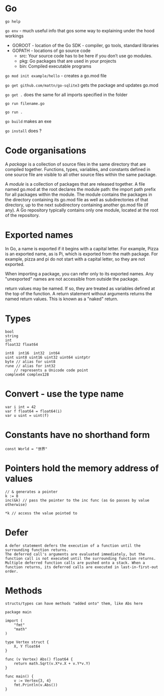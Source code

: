 # Go

`go help`

`go env` - much useful info that gos some way to explaining under the hood workings

* GOROOT - location of the Go SDK - compiler, go tools, standard libraries
* GOPATH - locations of go source code
	* src: Your source code has to be here if you don’t use go modules.
	* pkg: Go packages that are used in your projects
	* bin: Compiled executable programs

`go mod init example/hello` - creates a go.mod file

`go get github.com/mattn/go-sqlite3` gets the package and updates go.mod 

`go get .` does the same for all imports specified in the folder

`go run filename.go`

`go run .`

`go build` makes an exe

`go install` does ?

# Code organisations

A *package* is a collection of source files in the same directory that are compiled together. Functions, types, variables, and constants defined in one source file are visible to all other source files within the same package. 

A *module* is a collection of packages that are released together. A file named go.mod at the root declares the module path: the import path prefix for all packages within the module.
The module contains the packages in the directory containing its go.mod file as well as subdirectories of that directory, up to the next subdirectory containing another go.mod file (if any). 
A Go repository typically contains only one module, located at the root of the repository.

# Exported names

In Go, a name is exported if it begins with a capital letter. For example, Pizza is an exported name, as is Pi, which is exported from the math package.
For example, pizza and pi do not start with a capital letter, so they are not exported.

When importing a package, you can refer only to its exported names. Any "unexported" names are not accessible from outside the package. 

return values may be named. If so, they are treated as variables defined at the top of the function. A return statement without arguments returns the named return values. This is known as a "naked" return. 


# Types

    bool
    string
    int
    float32 float64

    int8  int16  int32  int64
    uint uint8 uint16 uint32 uint64 uintptr
    byte // alias for uint8
    rune // alias for int32
        // represents a Unicode code point
    complex64 complex128

# Convert - use the type name

    var i int = 42
    var f float64 = float64(i)
    var u uint = uint(f)

# Constants have no shorthand form

    const World = "世界"

# Pointers hold the memory address of values 

    // & generates a pointer
    k := 8
	inc(&k) // pass the pointer to the inc func (as Go passes by value otherwise)

    *k // access the value pointed to

# Defer

    A defer statement defers the execution of a function until the surrounding function returns.
    The deferred call's arguments are evaluated immediately, but the function call is not executed until the surrounding function returns.
    Multiple deferred function calls are pushed onto a stack. When a function returns, its deferred calls are executed in last-in-first-out order. 

# Methods

    structs/types can have methods "added onto" them, like Abs here

    package main

    import (
        "fmt"
        "math"
    )

    type Vertex struct {
        X, Y float64
    }

    func (v Vertex) Abs() float64 {
        return math.Sqrt(v.X*v.X + v.Y*v.Y)
    }

    func main() {
        v := Vertex{3, 4}
        fmt.Println(v.Abs())
    }



